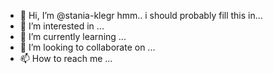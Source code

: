 - 👋 Hi, I’m @stania-klegr hmm.. i should probably fill this in...
- 👀 I’m interested in ...
- 🌱 I’m currently learning ...
- 💞️ I’m looking to collaborate on ...
- 📫 How to reach me ...

<!---
stania-klegr/stania-klegr is a ✨ special ✨ repository because its `README.md` (this file) appears on your GitHub profile.
You can click the Preview link to take a look at your changes.
--->

